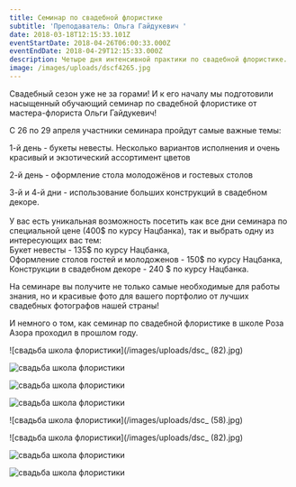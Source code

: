 ```yaml
---
title: Семинар по свадебной флористике
subtitle: 'Преподаватель: Ольга Гайдукевич '
date: 2018-03-18T12:15:33.101Z
eventStartDate: 2018-04-26T06:00:33.000Z
eventEndDate: 2018-04-29T12:15:33.000Z
description: Четыре дня интенсивной практики по свадебной флористике.
image: /images/uploads/dscf4265.jpg
---
```

Свадебный сезон уже не за горами! 
И к его началу мы подготовили насыщенный обучающий семинар по свадебной флористике от мастера-флориста Ольги Гайдукевич! 

С 26 по 29 апреля участники семинара пройдут самые важные темы:

1-й день - букеты невесты. Несколько вариантов исполнения и очень красивый и экзотический ассортимент цветов

2-й день - оформление стола молодожёнов и гостевых столов

3-й и 4-й дни - использование больших конструкций в свадебном декоре.\
\
У вас есть уникальная возможность посетить как все дни семинара по специальной цене (400$ по курсу Нацбанка), так и выбрать одну из интересующих вас тем:\
Букет невесты - 135$ по курсу Нацбанка,\
Оформление столов гостей и молодоженов - 150$ по курсу Нацбанка,\
Конструкции в свадебном декоре - 240 $ по курсу Нацбанка.

На семинаре вы получите не только самые необходимые для работы знания, но и красивые фото для вашего портфолио от лучших свадебных фотографов нашей страны!

И немного о том, как семинар по свадебной флористике в школе Роза Азора проходил в прошлом году. 

![свадьба школа флористики](/images/uploads/dsc_ (82).jpg)

![свадьба школа флористики](/images/uploads/cs9vwgaxi-c.jpg)

![свадьба школа флористики](/images/uploads/scnql0kkg5g.jpg)

![свадьба школа флористики](/images/uploads/gbvsa6wx4ii.jpg)

![свадьба школа флористики](/images/uploads/dsc_ (58).jpg)

![свадьба школа флористики](/images/uploads/dsc_ (82).jpg)

![свадьба школа флористики](/images/uploads/dscf4265.jpg)

![свадьба школа флористики](/images/uploads/2-75.jpg)
